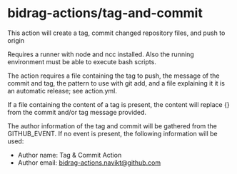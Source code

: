 # bidrag-actions/tag-and-commit

This action will create a tag, commit changed repository files, and push to origin

Requires a runner with node and ncc installed. Also the running environment must be able to execute
bash scripts.

The action requires a file containing the tag to push, the message of the commit and tag, the
pattern to use with git add, and a file explaining it it is an automatic release; see action.yml.

If a file containing the content of a tag is present, the content will replace {} from the commit
and/or tag message provided.

The author information of the tag and commit will be gathered from the GITHUB_EVENT. If no event is
present, the following information will be used:
- Author name: Tag & Commit Action
- Author email: bidrag-actions.navikt@github.com
